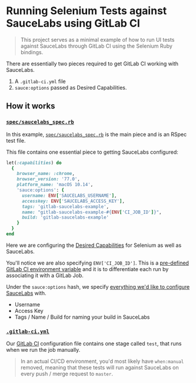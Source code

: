 # Running Selenium Tests against SauceLabs using GitLab CI

> This project serves as a minimal example of how to run UI tests against SauceLabs
> through GitLab CI using the Selenium Ruby bindings.

There are essentially two pieces required to get GitLab CI working with SauceLabs.

  1. A `.gitlab-ci.yml` file
  1. `sauce:options` passed as Desired Capabilities.
  
## How it works

### [`spec/saucelabs_spec.rb`]
In this example, [`spec/saucelabs_spec.rb`] 
is the main piece and is an RSpec test file.

This file contains one essential piece to getting SauceLabs configured:

```ruby
let(:capabilities) do
  {
    browser_name: :chrome,
    browser_version: '77.0',
    platform_name: 'macOS 10.14',
    'sauce:options': {
      username: ENV['SAUCELABS_USERNAME'],
      accesskey: ENV['SAUCELABS_ACCESS_KEY'],
      tags: 'gitlab-saucelabs-example',
      name: "gitlab-saucelabs-example-#{ENV['CI_JOB_ID']}",
      build: 'gitlab-saucelabs-example'
    }
  }
end
```

Here we are configuring the [Desired Capabilities](https://github.com/SeleniumHQ/selenium/wiki/DesiredCapabilities)
for Selenium as well as SauceLabs.

You'll notice we are also specifying `ENV['CI_JOB_ID']`. This is a 
[pre-defined GitLab CI environment variable](https://docs.gitlab.com/ee/ci/variables/predefined_variables.html) and it
is to differentiate each run by associating it with a GitLab Job.

Under the `sauce:options` hash, we specify
[everything we'd like to configure SauceLabs](https://wiki.saucelabs.com/display/DOCS/Test+Configuration+Options) with.

- Username
- Access Key
- Tags / Name / Build for naming your build in SauceLabs

### [`.gitlab-ci.yml`]

Our [GitLab CI](https://docs.gitlab.com/ee/ci/README.html) configuration file contains one stage called `test`, that 
runs when we run the job manually.

> In an actual CI/CD environment, you'd most likely have `when:manual` removed, meaning that these
> tests will run against SauceLabs on every push / merge request to `master`.
>

[`spec/saucelabs_spec.rb`]: https://gitlab.com/ddavison/gitlab-saucelabs-example/tree/master/spec/saucelabs_spec.rb
[`.gitlab-ci.yml`]: https://gitlab.com/ddavison/gitlab-saucelabs-example/tree/master/.gitlab-ci.yml
